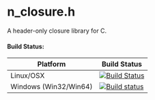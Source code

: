 # n_closure.h

A header-only closure library for C.

#### Build Status:

|Platform|Build Status|
|--------|------------|
|Linux/OSX|[![Build Status](https://travis-ci.org/Neopallium/n_closure.svg?branch=master)](https://travis-ci.org/Neopallium/n_closure)|
|Windows (Win32/Win64)|[![Build status](https://ci.appveyor.com/api/projects/status/66ix26hl14gk0k5m?svg=true)](https://ci.appveyor.com/project/Neopallium/n-closure)|
